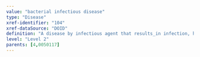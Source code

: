 ```yaml
---
value: "bacterial infectious disease"
type: "Disease"
xref-identifier: "104"
xref-dataSource: "DOID"
definition: "A disease by infectious agent that results_in infection, has_material_basis_in Bacteria."
level: "Level 2"
parents: [4,0050117]
---
```

